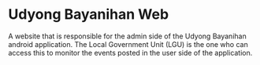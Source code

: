 # Udyong Bayanihan Web
A website that is responsible for the admin side of the Udyong Bayanihan android application. The Local Government Unit (LGU) is the one who can access this to monitor the events posted in the user side of the application.
